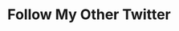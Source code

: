 ---
ee_id: '100'
site: '1'
type: '2'
long_id: 2011-194 Follow My Other Twitter
url: 2011-194-follow-my-other-twitter
year: '2011'
medium: 'Search for social media network. '
commission:
add_credit:
dims:
pitch:
ps:
live_url: http://twitter.com/#!/search/%22follow%20my%20other%20twitter%22
related:
title: Follow My Other Twitter
youtube:
imgs: "{filedir_1}follow-my-other-twitter-2011-194-screenshot-database-ih.jpg"
subheading:
year2: '2011'
download:
add_credits:
related_code:
! '':
layout: things-i-made
---